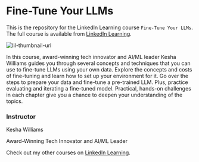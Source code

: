 # Fine-Tune Your LLMs
This is the repository for the LinkedIn Learning course `Fine-Tune Your LLMs`. The full course is available from [LinkedIn Learning][lil-course-url].

![lil-thumbnail-url]

In this course, award-winning tech innovator and AI/ML leader Kesha Williams guides you through several concepts and techniques that you can use to fine-tune LLMs using your own data. Explore the concepts and costs of fine-tuning and learn how to set up your environment for it. Go over the steps to prepare your data and fine-tune a pre-trained LLM. Plus, practice evaluating and iterating a fine-tuned model. Practical, hands-on challenges in each chapter give you a chance to deepen your understanding of the topics.

### Instructor

Kesha Williams

Award-Winning Tech Innovator and AI/ML Leader
                

Check out my other courses on [LinkedIn Learning](https://www.linkedin.com/learning/instructors/kesha-williams?u=104).

[0]: # (Replace these placeholder URLs with actual course URLs)

[lil-course-url]: https://www.linkedin.com/learning/fine-tune-your-llms
[lil-thumbnail-url]: https://media.licdn.com/dms/image/D4D0DAQF0MLdF_FIUYA/learning-public-crop_675_1200/0/1713457113185?e=2147483647&v=beta&t=IpkF9Vum8X3Qy3rc0CSfVBWz9U-Whzxma7RRH3DDIi8

